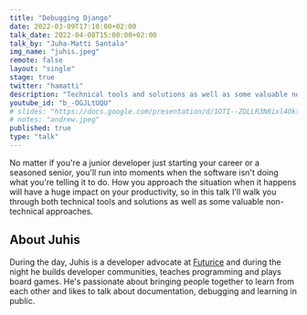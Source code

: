 ```yaml
---
title: "Debugging Django"
date: 2022-03-09T17:10:00+02:00
talk_date: 2022-04-08T15:00:00+02:00
talk_by: "Juha-Matti Santala"
img_name: "juhis.jpeg"
remote: false
layout: "single"
stage: true
twitter: "hamatti"
description: "Technical tools and solutions as well as some valuable non-technical approaches to debugging Django."
youtube_id: "b_-OGJLtUQU"
# slides: "https://docs.google.com/presentation/d/1OTI--ZQLLR3N8ixl4OktEwbXfiau_0BNXicl_3j5uYc/edit?usp=sharing"
# notes: "andrew.jpeg"
published: true
type: "talk"
---
```


No matter if you're a junior developer just starting your career or a seasoned senior, you'll run into moments when the software isn't doing what you're telling it to do. How you approach the situation  when it happens will have a huge impact on your productivity, so in this talk I'll walk you through both technical tools and solutions as well as some valuable non-technical approaches.

## About Juhis

During the day, Juhis is a developer advocate at [Futurice](https://futurice.com/) and during the night he builds developer communities, teaches programming and plays board games. He's passionate about bringing people together to learn from each other and likes to talk about documentation, debugging and learning in public.
